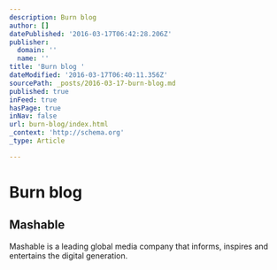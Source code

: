 ```yaml
---
description: Burn blog
author: []
datePublished: '2016-03-17T06:42:28.206Z'
publisher:
  domain: ''
  name: ''
title: 'Burn blog '
dateModified: '2016-03-17T06:40:11.356Z'
sourcePath: _posts/2016-03-17-burn-blog.md
published: true
inFeed: true
hasPage: true
inNav: false
url: burn-blog/index.html
_context: 'http://schema.org'
_type: Article

---
```

# Burn blog 

<article style=""><h1>Mashable</h1><p>Mashable is a leading global media company that informs, inspires and entertains the digital generation.</p></article>